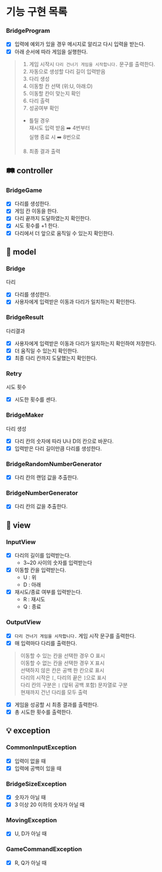 # 기능 구현 목록

### BridgeProgram

- [x] 입력에 예외가 있을 경우 메시지로 알리고 다시 입력을 받는다.
- [x] 아래 순서에 따라 게임을 실행한다.

> 1. 게임 시작시 `다리 건너기 게임을 시작합니다.` 문구를 출력한다.
> 2. 자동으로 생성할 다리 길이 입력받음
> 3. 다리 생성
> 4. 이동할 칸 선택 (위:U, 아래:D)
> 5. 이동할 칸이 맞는지 확인
> 6. 다리 출력
> 7. 성공여부 확인
> - 틀릴 경우  
    재시도 입력 받음 ➡️ 4번부터  
    실행 종료 시 ➡️ 8번으로
> 8. 최종 결과 출력

## 🛤 controller

### BridgeGame

- [x] 다리를 생성한다.
- [x] 게임 칸 이동을 한다.
- [x] 다리 끝까지 도달하였는지 확인한다.
- [x] 시도 횟수를 +1 한다.
- [x] 다리에서 더 앞으로 움직일 수 있는지 확인한다.

## 🌉 model

### Bridge

다리

- [x] 다리를 생성한다.
- [x] 사용자에게 입력받은 이동과 다리가 일치하는지 확인한다.

### BridgeResult

다리결과

- [x] 사용자에게 입력받은 이동과 다리가 일치하는지 확인하여 저장한다.
- [x] 더 움직일 수 있는지 확인한다.
- [X] 최종 다리 칸까지 도달했는지 확인한다.

### Retry

시도 횟수

- [x] 시도한 횟수를 센다.

### BridgeMaker

다리 생성

- [x] 다리 칸의 숫자에 따라 U나 D의 칸으로 바꾼다.
- [x] 입력받은 다리 길이만큼 다리를 생성한다.

### BridgeRandomNumberGenerator

- [x] 다리 칸의 랜덤 값을 추출한다.

### BridgeNumberGenerator

- [x] 다리 칸의 값을 추출한다.

## 🌁 view

### InputView

- [x] 다리의 길이를 입력받는다.
    - 3~20 사이의 숫자를 입력받는다
- [x] 이동할 칸을 입력받는다.
    - U : 위
    - D : 아래
- [x] 재시도/종료 여부를 입력받는다.
    - R : 재시도
    - Q : 종료

### OutputView

- [x] `다리 건너기 게임을 시작합니다.` 게임 시작 문구를 출력한다.
- [x] 매 입력마다 다리를 출력한다.

> 이동할 수 있는 칸을 선택한 경우 O 표시  
이동할 수 없는 칸을 선택한 경우 X 표시  
선택하지 않은 칸은 공백 한 칸으로 표시  
다리의 시작은 `[`, 다리의 끝은 `]`으로 표시  
다리 칸의 구분은 `|` (앞뒤 공백 포함) 문자열로 구분  
현재까지 건넌 다리를 모두 출력

- [x] 게임을 성공할 시 최종 결과를 출력한다.
- [x] 총 시도한 횟수를 출력한다.

## 💡 exception

### CommonInputException

- [x] 입력이 없을 때
- [x] 입력에 공백이 있을 때

### BridgeSizeException

- [x] 숫자가 아닐 때
- [x] 3 이상 20 이하의 숫자가 아닐 때

### MovingException

- [x] U, D가 아닐 때

### GameCommandException

- [x] R, Q가 아닐 때
